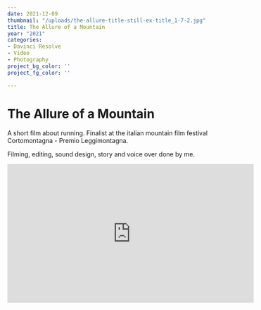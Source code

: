 ```yaml
---
date: 2021-12-09
thumbnail: "/uploads/the-allure-title-still-ex-title_1-7-2.jpg"
title: The Allure of a Mountain
year: "2021"
categories:
- Davinci Resolve
- Video
- Photography
project_bg_color: ''
project_fg_color: ''

---
```

# The Allure of a Mountain

A short film about running. Finalist at the italian mountain film festival Cortomontagna - Premio Leggimontagna.

Filming, editing, sound design, story and voice over done by me.

<iframe width="560" height="315" src="https://www.youtube.com/embed/t7f_mEfgOgI" title="YouTube video player" frameborder="0" allow="accelerometer; autoplay; clipboard-write; encrypted-media; gyroscope; picture-in-picture" allowfullscreen></iframe>